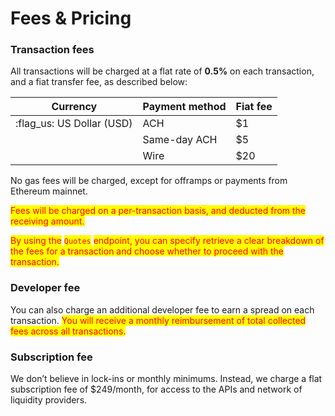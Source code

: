 # Fees & Pricing

### Transaction fees&#x20;

All transactions will be charged at a flat rate of **0.5%** on each transaction, and a fiat transfer fee, as described below:

| Currency                   | Payment method | Fiat fee |
| -------------------------- | -------------- | -------- |
| :flag\_us: US Dollar (USD) | ACH            | $1       |
|                            | Same-day ACH   | $5       |
|                            | Wire           | $20      |

No gas fees will be charged, except for offramps or payments from Ethereum mainnet.&#x20;

<mark style="color:red;">Fees will be charged on a per-transaction basis, and deducted from the receiving amount.</mark>&#x20;

<mark style="color:red;">By using the</mark> <mark style="color:red;"></mark><mark style="color:red;">`Quotes`</mark> <mark style="color:red;"></mark><mark style="color:red;">endpoint, you can specify retrieve a clear breakdown of the fees for a transaction and choose whether to proceed with the transaction.</mark>&#x20;

### Developer fee

You can also charge an additional developer fee to earn a spread on each transaction. <mark style="color:red;">You will receive a monthly reimbursement of total collected fees across all transactions.</mark>&#x20;

### Subscription fee

We don’t believe in lock-ins or monthly minimums. Instead, we charge a flat subscription fee of $249/month, for access to the APIs and network of liquidity providers.
